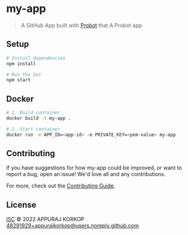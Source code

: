 # my-app

> A GitHub App built with [Probot](https://github.com/probot/probot) that A Probot app

## Setup

```sh
# Install dependencies
npm install

# Run the bot
npm start
```

## Docker

```sh
# 1. Build container
docker build -t my-app .

# 2. Start container
docker run -e APP_ID=<app-id> -e PRIVATE_KEY=<pem-value> my-app
```

## Contributing

If you have suggestions for how my-app could be improved, or want to report a bug, open an issue! We'd love all and any contributions.

For more, check out the [Contributing Guide](CONTRIBUTING.md).

## License

[ISC](LICENSE) © 2022 APPURAJ KORKOP <48291929+appurajkorkop@users.noreply.github.com>
